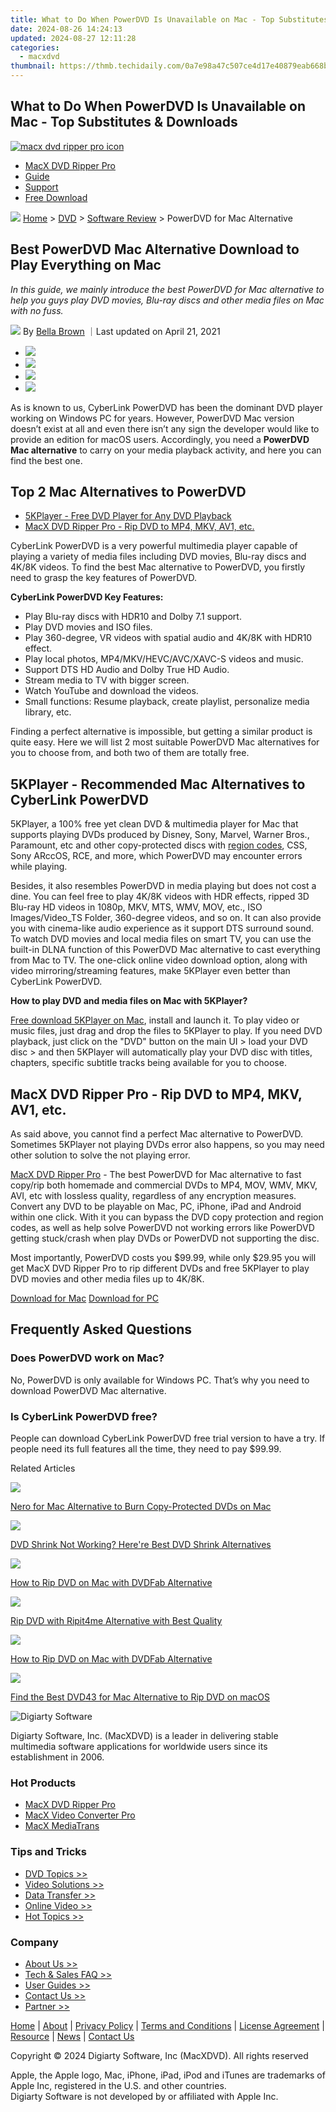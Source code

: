 ```yaml
---
title: What to Do When PowerDVD Is Unavailable on Mac - Top Substitutes & Downloads
date: 2024-08-26 14:24:13
updated: 2024-08-27 12:11:28
categories:
  - macxdvd
thumbnail: https://thmb.techidaily.com/0a7e98a47c507ce4d17e40879eab668bc44ad83b05fd8fefcba56a2f27460108.jpg
---
```


## What to Do When PowerDVD Is Unavailable on Mac - Top Substitutes & Downloads

[![macx dvd ripper pro icon](https://www.macxdvd.com/mac-dvd-video-converter-how-to/../image-style/new-seo/icon12.png)](https://tools.techidaily.com/macxdvd/products/)

* [MacX DVD Ripper Pro](https://tools.techidaily.com/macxdvd/products/)
* [Guide](https://tools.techidaily.com/macxdvd/products/)
* [Support](https://tools.techidaily.com/macxdvd/products/)
* [Free Download](https://tools.techidaily.com/macxdvd/products/)



![](https://www.macxdvd.com/mac-dvd-video-converter-how-to/../image-style/new-seo/icon7.png) [Home](https://tools.techidaily.com/macxdvd/products/) \> [DVD](https://tools.techidaily.com/macxdvd/products/) \> [Software Review](https://tools.techidaily.com/macxdvd/products/) \> PowerDVD for Mac Alternative 

## Best PowerDVD Mac Alternative Download to Play Everything on Mac



_In this guide, we mainly introduce the best PowerDVD for Mac alternative to help you guys play DVD movies, Blu-ray discs and other media files on Mac with no fuss._

![](https://www.macxdvd.com/mac-dvd-video-converter-how-to/../image-style/new-seo/icon6.png) By [Bella Brown](https://tools.techidaily.com/macxdvd/products/) ｜Last updated on April 21, 2021

* [![](https://www.macxdvd.com/mac-dvd-video-converter-how-to/../image-style/new-seo/share-fa.jpg)](https://www.facebook.com/sharer/sharer.php?u=https://www.macxdvd.com/mac-dvd-video-converter-how-to/powerdvd-for-mac-alternative.htm)
* [![](https://www.macxdvd.com/mac-dvd-video-converter-how-to/../image-style/new-seo/share-tw.jpg)](https://twitter.com/intent/tweet?url=https://www.macxdvd.com/mac-dvd-video-converter-how-to/powerdvd-for-mac-alternative.htm)
* [![](https://www.macxdvd.com/mac-dvd-video-converter-how-to/../image-style/new-seo/share-email.jpg)](https://www.macxdvd.com/mac-dvd-video-converter-how-to/mailto:info@example.com?&subject=&body=https://www.macxdvd.com/mac-dvd-video-converter-how-to/powerdvd-for-mac-alternative.htm)
* [![](https://www.macxdvd.com/mac-dvd-video-converter-how-to/../image-style/new-seo/share-in.jpg)](https://www.linkedin.com/shareArticle?mini=true&url=https://www.macxdvd.com/mac-dvd-video-converter-how-to/powerdvd-for-mac-alternative.htm&title=&summary=https://www.macxdvd.com/mac-dvd-video-converter-how-to/powerdvd-for-mac-alternative.htm&source=)

As is known to us, CyberLink PowerDVD has been the dominant DVD player working on Windows PC for years. However, PowerDVD Mac version doesn’t exist at all and even there isn’t any sign the developer would like to provide an edition for macOS users. Accordingly, you need a **PowerDVD Mac alternative** to carry on your media playback activity, and here you can find the best one.

## Top 2 Mac Alternatives to PowerDVD

* [5KPlayer - Free DVD Player for Any DVD Playback](https://tools.techidaily.com/macxdvd/products/)
* [MacX DVD Ripper Pro - Rip DVD to MP4, MKV, AV1, etc.](https://tools.techidaily.com/macxdvd/products/)

CyberLink PowerDVD is a very powerful multimedia player capable of playing a variety of media files including DVD movies, Blu-ray discs and 4K/8K videos. To find the best Mac alternative to PowerDVD, you firstly need to grasp the key features of PowerDVD.

**CyberLink PowerDVD Key Features:**

* Play Blu-ray discs with HDR10 and Dolby 7.1 support.
* Play DVD movies and ISO files.
* Play 360-degree, VR videos with spatial audio and 4K/8K with HDR10 effect.
* Play local photos, MP4/MKV/HEVC/AVC/XAVC-S videos and music.
* Support DTS HD Audio and Dolby True HD Audio.
* Stream media to TV with bigger screen.
* Watch YouTube and download the videos.
* Small functions: Resume playback, create playlist, personalize media library, etc.

Finding a perfect alternative is impossible, but getting a similar product is quite easy. Here we will list 2 most suitable PowerDVD Mac alternatives for you to choose from, and both two of them are totally free.

## 5KPlayer - Recommended Mac Alternatives to CyberLink PowerDVD

5KPlayer, a 100% free yet clean DVD & multimedia player for Mac that supports playing DVDs produced by Disney, Sony, Marvel, Warner Bros., Paramount, etc and other copy-protected discs with [region codes](https://tools.techidaily.com/macxdvd/products/), CSS, Sony ARccOS, RCE, and more, which PowerDVD may encounter errors while playing.

Besides, it also resembles PowerDVD in media playing but does not cost a dine. You can feel free to play 4K/8K videos with HDR effects, ripped 3D Blu-ray HD videos in 1080p, MKV, MTS, WMV, MOV, etc., ISO Images/Video\_TS Folder, 360-degree videos, and so on. It can also provide you with cinema-like audio experience as it support DTS surround sound. To watch DVD movies and local media files on smart TV, you can use the built-in DLNA function of this PowerDVD Mac alternative to cast everything from Mac to TV. The one-click online video download option, along with video mirroring/streaming features, make 5KPlayer even better than CyberLink PowerDVD.

**How to play DVD and media files on Mac with 5KPlayer?**

[Free download 5KPlayer on Mac](https://tools.techidaily.com/5kplayer/products/), install and launch it. To play video or music files, just drag and drop the files to 5KPlayer to play. If you need DVD playback, just click on the "DVD" button on the main UI > load your DVD disc > and then 5KPlayer will automatically play your DVD disc with titles, chapters, specific subtitle tracks being available for you to choose.

## MacX DVD Ripper Pro - Rip DVD to MP4, MKV, AV1, etc.

As said above, you cannot find a perfect Mac alternative to PowerDVD. Sometimes 5KPlayer not playing DVDs error also happens, so you may need other solution to solve the not playing error.

[MacX DVD Ripper Pro](https://tools.techidaily.com/macxdvd/products/) \- The best PowerDVD for Mac alternative to fast copy/rip both homemade and commercial DVDs to MP4, MOV, WMV, MKV, AVI, etc with lossless quality, regardless of any encryption measures. Convert any DVD to be playable on Mac, PC, iPhone, iPad and Android within one click. With it you can bypass the DVD copy protection and region codes, as well as help solve PowerDVD not working errors like PowerDVD getting stuck/crash when play DVDs or PowerDVD not supporting the disc. 

Most importantly, PowerDVD costs you $99.99, while only $29.95 you will get MacX DVD Ripper Pro to rip different DVDs and free 5KPlayer to play DVD movies and other media files up to 4K/8K.

[Download for Mac](https://tools.techidaily.com/macxdvd/products/) [Download for PC](https://tools.techidaily.com/macxdvd/products/) 

## Frequently Asked Questions

### Does PowerDVD work on Mac?

No, PowerDVD is only available for Windows PC. That’s why you need to download PowerDVD Mac alternative.

### Is CyberLink PowerDVD free?

People can download CyberLink PowerDVD free trial version to have a try. If people need its full features all the time, they need to pay $99.99.



Related Articles

![](https://www.macxdvd.com/mac-dvd-video-converter-how-to/../image-style/new-seo/pic7.jpg)

[Nero for Mac Alternative to Burn Copy-Protected DVDs on Mac](https://tools.techidaily.com/macxdvd/products/) 

![](https://www.macxdvd.com/mac-dvd-video-converter-how-to/../image-style/new-seo/pic6.jpg)

[DVD Shrink Not Working? Here're Best DVD Shrink Alternatives](https://tools.techidaily.com/macxdvd/products/) 

![](https://www.macxdvd.com/mac-dvd-video-converter-how-to/../image-style/new-seo/pic5.jpg)

[How to Rip DVD on Mac with DVDFab Alternative](https://tools.techidaily.com/macxdvd/products/) 

![](https://www.macxdvd.com/mac-dvd-video-converter-how-to/../image-style/new-seo/pic4.jpg)

[Rip DVD with Ripit4me Alternative with Best Quality](https://tools.techidaily.com/macxdvd/products/) 

![](https://www.macxdvd.com/mac-dvd-video-converter-how-to/../image-style/new-seo/pic3.jpg)

[How to Rip DVD on Mac with DVDFab Alternative](https://tools.techidaily.com/macxdvd/products/) 

![](https://www.macxdvd.com/mac-dvd-video-converter-how-to/../image-style/new-seo/pic2.jpg)

[Find the Best DVD43 for Mac Alternative to Rip DVD on macOS](https://tools.techidaily.com/macxdvd/products/) 



![Digiarty Software](https://www.macxdvd.com/mac-dvd-video-converter-how-to/../icon/logo.png) 

Digiarty Software, Inc. (MacXDVD) is a leader in delivering stable multimedia software applications for worldwide users since its establishment in 2006.

### Hot Products

* [MacX DVD Ripper Pro](https://tools.techidaily.com/macxdvd/products/)
* [MacX Video Converter Pro](https://tools.techidaily.com/macxdvd/products/)
* [MacX MediaTrans](https://tools.techidaily.com/macxdvd/products/)

### Tips and Tricks

* [DVD Topics >>](https://tools.techidaily.com/macxdvd/products/)
* [Video Solutions >>](https://tools.techidaily.com/macxdvd/products/)
* [Data Transfer >>](https://tools.techidaily.com/macxdvd/products/)
* [Online Video >>](https://tools.techidaily.com/macxdvd/products/)
* [Hot Topics >>](https://tools.techidaily.com/macxdvd/products/)

### Company

* [About Us >>](https://tools.techidaily.com/macxdvd/products/)
* [Tech & Sales FAQ >>](https://tools.techidaily.com/macxdvd/products/)
* [User Guides >>](https://tools.techidaily.com/macxdvd/products/)
* [Contact Us >>](https://tools.techidaily.com/macxdvd/products/)
* [Partner >>](https://tools.techidaily.com/macxdvd/products/)



[Home](https://tools.techidaily.com/macxdvd/products/) | [About](https://tools.techidaily.com/macxdvd/products/) | [Privacy Policy](https://tools.techidaily.com/macxdvd/products/) | [Terms and Conditions](https://tools.techidaily.com/macxdvd/products/) | [License Agreement](https://tools.techidaily.com/macxdvd/products/) | [Resource](https://tools.techidaily.com/macxdvd/products/) | [News](https://tools.techidaily.com/macxdvd/products/) | [Contact Us](https://tools.techidaily.com/macxdvd/products/)

Copyright © 2024 Digiarty Software, Inc (MacXDVD). All rights reserved

Apple, the Apple logo, Mac, iPhone, iPad, iPod and iTunes are trademarks of Apple Inc, registered in the U.S. and other countries.  
Digiarty Software is not developed by or affiliated with Apple Inc.

<ins class="adsbygoogle"
     style="display:block"
     data-ad-format="autorelaxed"
     data-ad-client="ca-pub-7571918770474297"
     data-ad-slot="1223367746"></ins>



<ins class="adsbygoogle"
     style="display:block"
     data-ad-client="ca-pub-7571918770474297"
     data-ad-slot="8358498916"
     data-ad-format="auto"
     data-full-width-responsive="true"></ins>
